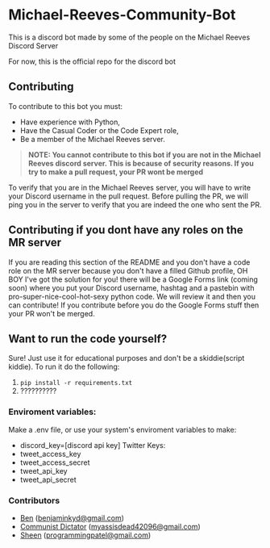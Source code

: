 # Michael-Reeves-Community-Bot

This is a discord bot made by some of the people on the Michael Reeves Discord Server

For now, this is the official repo for the discord bot

## Contributing 
To contribute to this bot you must:
- Have experience with Python,
- Have the Casual Coder or the Code Expert role, 
- Be a member of the Michael Reeves server.

> **NOTE: You cannot contribute to this bot if you are not in the Michael Reeves discord server. This is because of security reasons. If you try to make a pull request, your PR wont be merged**

To verify that you are in the Michael Reeves server, you will have to write your Discord username in the pull request. Before pulling the PR, we will ping you in the server to verify that you are indeed the one who sent the PR.

## Contributing if you dont have any roles on the MR server 
If you are reading this section of the README and you don't have a code role on the MR server because you don't have a filled Github profile, OH BOY I've got the solution for you! there will be a Google Forms link (coming soon) where you put your Discord username, hashtag and a pastebin with pro-super-nice-cool-hot-sexy python code. We will review it and then you can contribute! If you contribute before you do the Google Forms stuff then your PR won't be merged.

## Want to run the code yourself?
Sure! Just use it for educational purposes and don't be a skiddie(script kiddie). To run it do the following:
1. ` pip install -r requirements.txt `
2. ??????????

### Enviroment variables:
Make a .env file, or use your system's enviroment variables to make:
* discord_key=[discord api key]
Twitter Keys:
* tweet_access_key
* tweet_access_secret
* tweet_api_key
* tweet_api_secret


### Contributors 
- [Ben](https://github.com/plane000) (benjaminkyd@gmail.com)
- [Communist Dictator](https://github.com/clubpenguin420) (myassisdead42096@gmail.com)
- [Sheen](https://github.com/PseudonymPatel) (programmingpatel@gmail.com)
